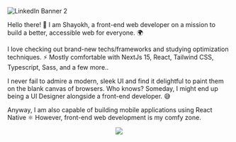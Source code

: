 ![LinkedIn Banner 2](https://github.com/user-attachments/assets/22d17cea-9840-4b43-95a7-0d140c23a7e0)

Hello there! 👋 I am Shayokh, a front-end web developer on a mission to build a better, accessible web for everyone. 🌍

I love checking out brand-new techs/frameworks and studying optimization techniques. ⚡ Mostly comfortable with NextJs 15, React, Tailwind CSS, Typescript, Sass, and a few more..

I never fail to admire a modern, sleek UI and find it delightful to paint them on the blank canvas of browsers. Who knows? Someday, I might end up being a UI Designer alongside a front-end developer. 😅

Anyway, I am also capable of building mobile applications using React Native ⚛️ However, front-end web development is my comfy zone. 

<p align="center">
  <a href="https://skillicons.dev">
    <img src="https://skillicons.dev/icons?i=nextjs,react,tailwind,ts,redux,py,html,css,sass,js,nodejs,npm,pnpm,vite,windows,vscode,git,github,obsidian,vercel,bootstrap,md,jquery,selenium" />
  </a>
</p>

